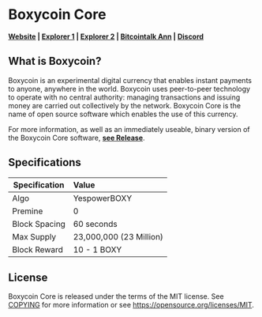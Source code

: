 Boxycoin Core
=====================================

**[Website](https://boxycoin.tech) | [Explorer 1](https://blocks.boxycoin.tech) | [Explorer 2](http://explorer.customspeed.nl) | [Bitcointalk Ann](https://bitcointalk.org/index.php?topic=5174488.0) | [Discord](https://discord.gg/unGuGEB)**


What is Boxycoin?
------------------

Boxycoin is an experimental digital currency that enables instant payments to
anyone, anywhere in the world. Boxycoin uses peer-to-peer technology to operate
with no central authority: managing transactions and issuing money are carried
out collectively by the network. Boxycoin Core is the name of open source
software which enables the use of this currency.

For more information, as well as an immediately useable, binary version of
the Boxycoin Core software, **[see Release](https://github.com/BoxyCoinProject/BoxyCoin/releases)**.

Specifications
------

| Specification          | Value                  |
| ---------------------- |:-----------------------|
| Algo                   | YespowerBOXY           |
| Premine                | 0                      |
| Block Spacing          | 60 seconds             |
| Max Supply             | 23,000,000 (23 Million)|
| Block Reward           | 10 - 1  BOXY           |

License
-------

Boxycoin Core is released under the terms of the MIT license. See [COPYING](COPYING) for more
information or see https://opensource.org/licenses/MIT.
